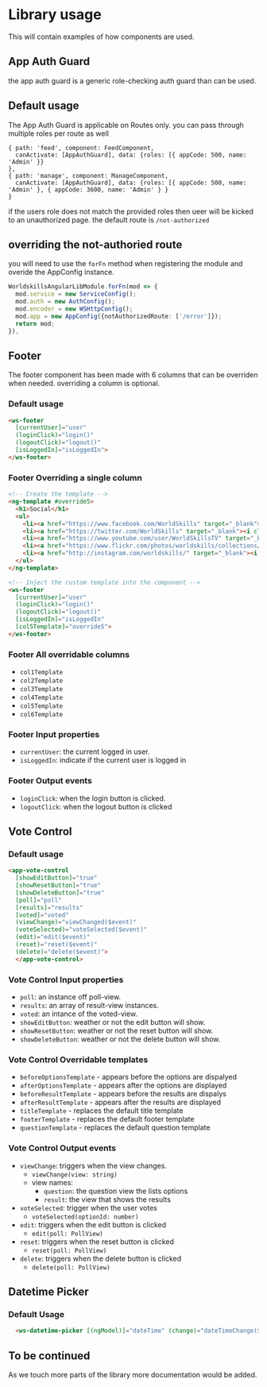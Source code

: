 # Library usage

This will contain examples of how components are used.

## App Auth Guard

the app auth guard is a generic role-checking auth guard than can be used.

## Default usage

The App Auth Guard is applicable on Routes only. you can pass through multiple roles per route as well

```TpyeScript
{ path: 'feed', component: FeedComponent,
  canActivate: [AppAuthGuard], data: {roles: [{ appCode: 500, name: 'Admin' }}
},
{ path: 'manage', component: ManageComponent,
  canActivate: [AppAuthGuard], data: {roles: [{ appCode: 500, name: 'Admin' }, { appCode: 3600, name: 'Admin' } }
}
```

if the users role does not match the provided roles then ueer will be kicked to an unauthorized page.
the default route is `/not-authorized`

## overriding the not-authoried route

you will need to use the `forFn` method when registering the module and overide the AppConfig instance.

```TypeScript
WorldskillsAngularLibModule.forFn(mod => {
  mod.service = new ServiceConfig();
  mod.auth = new AuthConfig();
  mod.encoder = new WSHttpConfig();
  mod.app = new AppConfig({notAuthorizedRoute: ['/error']});
  return mod;
}),
```

## Footer

The footer component has been made with 6 columns that can be overriden when needed. overriding a column is optional.

### Default usage

```HTML
<ws-footer
  [currentUser]="user"
  (loginClick)="login()"
  (logoutClick)="logout()"
  [isLoggedIn]="isLoggedIn">
</ws-footer>
```

### Footer Overriding a single column

```HTML
<!-- Create the template -->
<ng-template #override5>
  <h1>Social</h1>
  <ul>
    <li><a href="https://www.facebook.com/WorldSkills" target="_blank"><i class="fa fa-facebook-official mr-3"></i>Facebook</a></li>
    <li><a href="https://twitter.com/WorldSkills" target="_blank"><i class="fa fa-twitter mr-3"></i>Twitter</a></li>
    <li><a href="https://www.youtube.com/user/WorldSkillsTV" target="_blank"><i class="fa fa-youtube-play mr-3"></i>YouTube</a></li>
    <li><a href="https://www.flickr.com/photos/worldskills/collections/" target="_blank"><i class="fa fa-flickr mr-3"></i>Flickr</a></li>
    <li><a href="http://instagram.com/worldskills/" target="_blank"><i class="fa fa-instagram mr-3"></i>Instagram</a></li>
  </ul>
</ng-template>

<!-- Inject the custom template into the component -->
<ws-footer
  [currentUser]="user"
  (loginClick)="login()"
  (logoutClick)="logout()"
  [isLoggedIn]="isLoggedIn"
  [col5Template]="override5">
</ws-footer>
```

### Footer All overridable columns

* `col1Template`
* `col2Template`
* `col3Template`
* `col4Template`
* `col5Template`
* `col6Template`

### Footer Input properties

* `currentUser`: the current logged in user.
* `isLoggedIn`: indicate if the current user is logged in

### Footer Output events

* `loginClick`: when the login button is clicked.
* `logoutClick`: when the logout button is clicked

## Vote Control

### Default usage

```HTML
<app-vote-control
  [showEditButton]="true"
  [showResetButton]="true"
  [showDeleteButton]="true"
  [poll]="poll"
  [results]="results"
  [voted]="voted"
  (viewChange)="viewChanged($event)"
  (voteSelected)="voteSelected($event)"
  (edit)="edit($event)"
  (reset)="reset($event)"
  (delete)="delete($event)">
  </app-vote-control>
```

### Vote Control Input properties

* `poll`: an instance off poll-view.
* `results`: an array of result-view instances.
* `voted`: an intance of the voted-view.
* `showEditButton`: weather or not the edit button will show.
* `showResetButton`: weather or not the reset button will show.
* `showDeleteButton`: weather or not the delete button will show.

### Vote Control Overridable templates

* `beforeOptionsTemplate` - appears before the options are dispalyed
* `afterOptionsTemplate` - appears after the options are displayed
* `beforeResultTemplate` - appears before the results are dispalys
* `afterResultTemplate` - appears after the results are displayed
* `titleTemplate` - replaces the default title template
* `footerTemplate` - replaces the default footer template
* `questionTemplate` - replaces the default question template

### Vote Control Output events

* `viewChange`: triggers when the view changes.
  * `viewChange(view: string)`
  * view names:
    * `question`: the question view the lists options
    * `result`: the view that shows the results
* `voteSelected`: trigger when the user votes
  * `voteSelected(optionId: number)`
* `edit`: triggers when the edit button is clicked
  * `edit(poll: PollView)`
* `reset`: triggers when the reset button is clicked
  * `reset(poll: PollView)`
* `delete`: triggers when the delete button is clicked
  * `delete(poll: PollView)`

## Datetime Picker

### Default Usage

```HTML
  <ws-datetime-picker [(ngModel)]="dateTime" (change)="dateTimeChange($event)"></ws-datetime-picker>
```

## To be continued

As we touch more parts of the library more documentation would be added.
